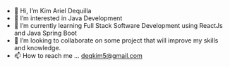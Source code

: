 - 👋 Hi, I’m Kim Ariel Dequilla
- 👀 I’m interested in Java Development
- 🌱 I’m currently learning Full Stack Software Development using ReactJs and Java Spring Boot
- 💞️ I’m looking to collaborate on some project that will improve my skills and knowledge.
- 📫 How to reach me ... deqkim5@gmail.com

<!---
dequilla3/dequilla3 is a ✨ special ✨ repository because its `README.md` (this file) appears on your GitHub profile.
You can click the Preview link to take a look at your changes.
--->
